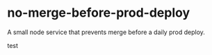 # no-merge-before-prod-deploy
A small node service that prevents merge before a daily prod deploy.

test
